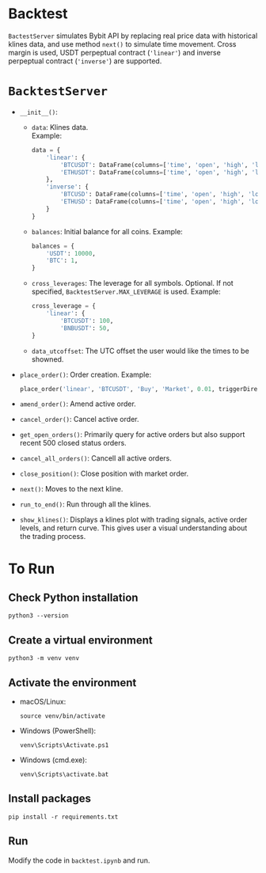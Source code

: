 # Backtest
`BactestServer` simulates Bybit API by replacing real price data with historical klines data, and use method `next()` to simulate time movement.
Cross margin is used, USDT perpeptual contract (`'linear'`) and inverse perpeptual contract (`'inverse'`) are supported.

# `BacktestServer`
- `__init__()`:
  - `data`: Klines data.  
    Example:
    ```Python
    data = {
        'linear': {
            'BTCUSDT': DataFrame(columns=['time', 'open', 'high', 'low', 'close', 'volume']),
            'ETHUSDT': DataFrame(columns=['time', 'open', 'high', 'low', 'close', 'volume'])
        },
        'inverse': {
            'BTCUSD': DataFrame(columns=['time', 'open', 'high', 'low', 'close', 'volume']),
            'ETHUSD': DataFrame(columns=['time', 'open', 'high', 'low', 'close', 'volume'])
        }
    }
    ```
  - `balances`: Initial balance for all coins.
    Example:
    ```Python
    balances = {
        'USDT': 10000,
        'BTC': 1,
    }
    ```
  - `cross_leverages`: The leverage for all symbols. Optional. If not specified, `BacktestServer.MAX_LEVERAGE` is used.
    Example:
    ```Python
    cross_leverage = {
        'linear': {
            'BTCUSDT': 100,
            'BNBUSDT': 50,
    }
    ```
  - `data_utcoffset`: The UTC offset the user would like the times to be showned.
 
- `place_order()`: Order creation.
  Example:
  ```Python
  place_order('linear', 'BTCUSDT', 'Buy', 'Market', 0.01, triggerDirection=1, triggerPrice=125000, reduceOnly=True)
  ```

- `amend_order()`: Amend active order.
- `cancel_order()`: Cancel active order.
- `get_open_orders()`: Primarily query for active orders but also support recent 500 closed status orders.
- `cancel_all_orders()`: Cancell all active orders.
- `close_position()`: Close position with market order.
- `next()`: Moves to the next kline.
- `run_to_end()`: Run through all the klines.
- `show_klines()`: Displays a klines plot with trading signals, active order levels, and return curve. This gives user a visual understanding about the trading process.

# To Run
## Check Python installation
```
python3 --version
```

## Create a virtual environment
```
python3 -m venv venv
```

## Activate the environment
- macOS/Linux:
  ```
  source venv/bin/activate
  ```
- Windows (PowerShell):
  ```
  venv\Scripts\Activate.ps1
  ```

- Windows (cmd.exe):
  ```
  venv\Scripts\activate.bat
  ```

## Install packages
```
pip install -r requirements.txt
```

## Run
Modify the code in `backtest.ipynb` and run.
